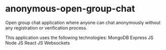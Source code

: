 # anonymous-open-group-chat

Open group chat application where anyone can chat anonymously without any registration or verification process.

This application uses the following technologies:
MongoDB
Express JS
Node JS
React JS
Websockets
